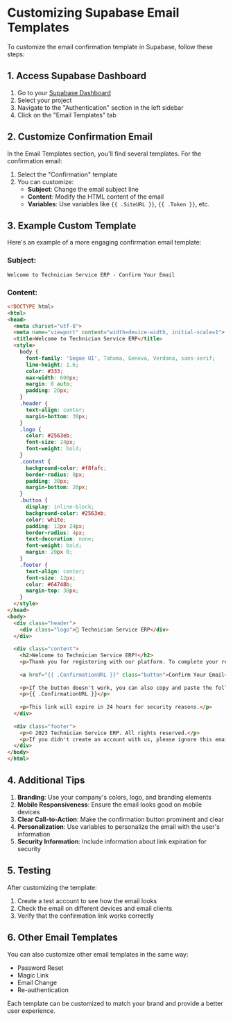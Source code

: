 # Customizing Supabase Email Templates

To customize the email confirmation template in Supabase, follow these steps:

## 1. Access Supabase Dashboard

1. Go to your [Supabase Dashboard](https://app.supabase.com/)
2. Select your project
3. Navigate to the "Authentication" section in the left sidebar
4. Click on the "Email Templates" tab

## 2. Customize Confirmation Email

In the Email Templates section, you'll find several templates. For the confirmation email:

1. Select the "Confirmation" template
2. You can customize:
   - **Subject**: Change the email subject line
   - **Content**: Modify the HTML content of the email
   - **Variables**: Use variables like `{{ .SiteURL }}`, `{{ .Token }}`, etc.

## 3. Example Custom Template

Here's an example of a more engaging confirmation email template:

### Subject:
```
Welcome to Technician Service ERP - Confirm Your Email
```

### Content:
```html
<!DOCTYPE html>
<html>
<head>
  <meta charset="utf-8">
  <meta name="viewport" content="width=device-width, initial-scale=1">
  <title>Welcome to Technician Service ERP</title>
  <style>
    body {
      font-family: 'Segoe UI', Tahoma, Geneva, Verdana, sans-serif;
      line-height: 1.6;
      color: #333;
      max-width: 600px;
      margin: 0 auto;
      padding: 20px;
    }
    .header {
      text-align: center;
      margin-bottom: 30px;
    }
    .logo {
      color: #2563eb;
      font-size: 24px;
      font-weight: bold;
    }
    .content {
      background-color: #f8fafc;
      border-radius: 8px;
      padding: 30px;
      margin-bottom: 20px;
    }
    .button {
      display: inline-block;
      background-color: #2563eb;
      color: white;
      padding: 12px 24px;
      border-radius: 4px;
      text-decoration: none;
      font-weight: bold;
      margin: 20px 0;
    }
    .footer {
      text-align: center;
      font-size: 12px;
      color: #64748b;
      margin-top: 30px;
    }
  </style>
</head>
<body>
  <div class="header">
    <div class="logo">🔧 Technician Service ERP</div>
  </div>
  
  <div class="content">
    <h2>Welcome to Technician Service ERP!</h2>
    <p>Thank you for registering with our platform. To complete your registration and access all features, please confirm your email address by clicking the button below:</p>
    
    <a href="{{ .ConfirmationURL }}" class="button">Confirm Your Email</a>
    
    <p>If the button doesn't work, you can also copy and paste the following link into your browser:</p>
    <p>{{ .ConfirmationURL }}</p>
    
    <p>This link will expire in 24 hours for security reasons.</p>
  </div>
  
  <div class="footer">
    <p>© 2023 Technician Service ERP. All rights reserved.</p>
    <p>If you didn't create an account with us, please ignore this email.</p>
  </div>
</body>
</html>
```

## 4. Additional Tips

1. **Branding**: Use your company's colors, logo, and branding elements
2. **Mobile Responsiveness**: Ensure the email looks good on mobile devices
3. **Clear Call-to-Action**: Make the confirmation button prominent and clear
4. **Personalization**: Use variables to personalize the email with the user's information
5. **Security Information**: Include information about link expiration for security

## 5. Testing

After customizing the template:

1. Create a test account to see how the email looks
2. Check the email on different devices and email clients
3. Verify that the confirmation link works correctly

## 6. Other Email Templates

You can also customize other email templates in the same way:
- Password Reset
- Magic Link
- Email Change
- Re-authentication

Each template can be customized to match your brand and provide a better user experience.